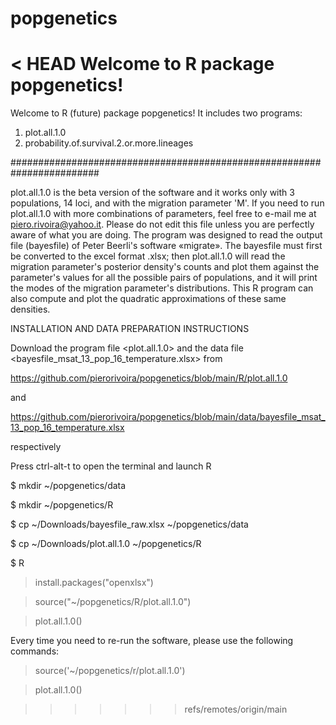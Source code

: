 # popgenetics
< HEAD
Welcome to R package popgenetics!
=======
Welcome to R (future) package popgenetics!
It includes two programs:
1) plot.all.1.0
2) probability.of.survival.2.or.more.lineages

########################################################################

plot.all.1.0 is the beta version of the software and it works only with 3 populations, 14 loci, and with the migration parameter 'M'. If you need to run plot.all.1.0 with more combinations of parameters, feel free to e-mail me at piero.rivoira@yahoo.it. Please do not edit this file unless you are perfectly aware of what you are doing. The program was designed to read the output file (bayesfile) of Peter Beerli's software «migrate». The bayesfile must first be converted to the excel format .xlsx; then plot.all.1.0 will read the migration parameter's posterior density's counts and plot them against the parameter's values for all the possible pairs of populations, and it will print the modes of the migration parameter's distributions. This R program can also compute and plot the quadratic approximations of these same densities.

INSTALLATION AND DATA PREPARATION INSTRUCTIONS

Download the program 
file <plot.all.1.0>
and the data file
<bayesfile_msat_13_pop_16_temperature.xlsx> 
from

https://github.com/pierorivoira/popgenetics/blob/main/R/plot.all.1.0

and

https://github.com/pierorivoira/popgenetics/blob/main/data/bayesfile_msat_13_pop_16_temperature.xlsx 

respectively

Press ctrl-alt-t to open the terminal and launch R

$ mkdir ~/popgenetics/data

$ mkdir ~/popgenetics/R

$ cp ~/Downloads/bayesfile_raw.xlsx ~/popgenetics/data

$ cp ~/Downloads/plot.all.1.0 ~/popgenetics/R 

$ R

> install.packages("openxlsx")

> source("~/popgenetics/R/plot.all.1.0")

> plot.all.1.0()

Every time you need to re-run the software, please use the following commands:

> source('~/popgenetics/r/plot.all.1.0')

> plot.all.1.0()

>>>>>>> refs/remotes/origin/main
